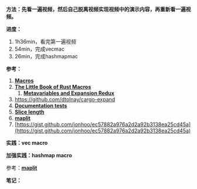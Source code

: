 **方法：先看一遍视频，然后自己脱离视频实现视频中的演示内容，再重新看一遍视频。**

**进度：**

1. 1h36min，看完第一遍视频
2. 54min，完成vecmac
3. 26min，完成hashmapmac

**参考：**

1. **[Macros](https://doc.rust-lang.org/book/ch19-06-macros.html#macros)**
2. ****[The Little Book of Rust Macros](https://danielkeep.github.io/tlborm/book/index.html)****
    1. **[Metavariables and Expansion Redux](https://veykril.github.io/tlborm/decl-macros/minutiae/metavar-and-expansion.html#metavariables-and-expansion-redux)**
3. https://github.com/dtolnay/cargo-expand
4. **[Documentation tests](https://doc.rust-lang.org/rustdoc/documentation-tests.html#documentation-tests)**
5. ****[Slice length](https://danielkeep.github.io/tlborm/book/blk-counting.html#slice-length)****
6. ****[maplit](https://docs.rs/maplit/latest/maplit/index.html)****
7. [https://gist.github.com/jonhoo/ec57882a976a2d2a92b3138ea25cd45a](https://gist.github.com/jonhoo/ec57882a976a2d2a92b3138ea25cd45a)

**实践：vec macro**

**加强实践：hashmap macro**

参考：****[maplit](https://docs.rs/maplit/latest/maplit/index.html)****

**笔记：**